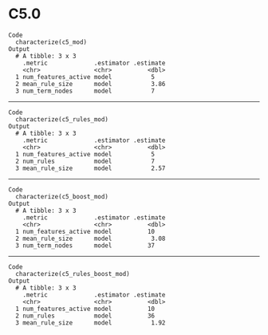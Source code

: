 # C5.0

    Code
      characterize(c5_mod)
    Output
      # A tibble: 3 x 3
        .metric             .estimator .estimate
        <chr>               <chr>          <dbl>
      1 num_features_active model           5   
      2 mean_rule_size      model           3.86
      3 num_term_nodes      model           7   

---

    Code
      characterize(c5_rules_mod)
    Output
      # A tibble: 3 x 3
        .metric             .estimator .estimate
        <chr>               <chr>          <dbl>
      1 num_features_active model           5   
      2 num_rules           model           7   
      3 mean_rule_size      model           2.57

---

    Code
      characterize(c5_boost_mod)
    Output
      # A tibble: 3 x 3
        .metric             .estimator .estimate
        <chr>               <chr>          <dbl>
      1 num_features_active model          10   
      2 mean_rule_size      model           3.08
      3 num_term_nodes      model          37   

---

    Code
      characterize(c5_rules_boost_mod)
    Output
      # A tibble: 3 x 3
        .metric             .estimator .estimate
        <chr>               <chr>          <dbl>
      1 num_features_active model          10   
      2 num_rules           model          36   
      3 mean_rule_size      model           1.92

